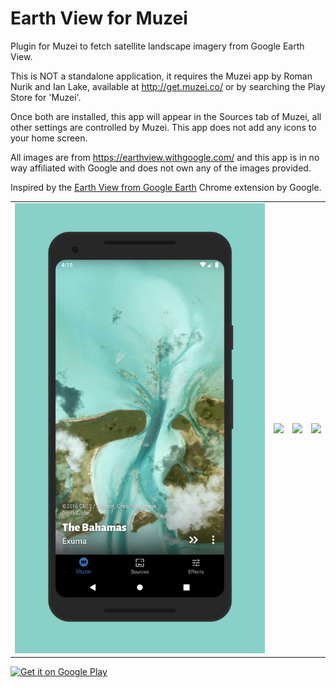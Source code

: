 # Earth View for Muzei

Plugin for Muzei to fetch satellite landscape imagery from Google Earth View.

This is NOT a standalone application, it requires the Muzei app by Roman Nurik and Ian Lake, available at http://get.muzei.co/ or by searching the Play Store for 'Muzei'.

Once both are installed, this app will appear in the Sources tab of Muzei, all other settings are controlled by Muzei. This app does not add any icons to your home screen.

All images are from https://earthview.withgoogle.com/ and this app is in no way affiliated with Google and does not own any of the images provided.

Inspired by the [Earth View from Google Earth](https://chrome.google.com/webstore/detail/earth-view-from-google-ea/bhloflhklmhfpedakmangadcdofhnnoh) Chrome extension by Google.

<table>
  <tr>
    <td><img src='https://github.com/RafhaanShah/Earth-View-For-Muzei/blob/master/assets/screenshot1.png'></td>
    <td><img src='https://github.com/RafhaanShah/Earth-View-For-Muzei/blob/master/assets/screenshot2.png'></td>
    <td><img src='https://github.com/RafhaanShah/Earth-View-For-Muzei/blob/master/assets/screenshot4.png'></td>
    <td><img src='https://github.com/RafhaanShah/Earth-View-For-Muzei/blob/master/assets/screenshot5.png'></td>
  </tr>
</table>

<a href='https://play.google.com/store/apps/details?id=com.rafapps.earthviewformuzei'><img width=200 alt='Get it on Google Play' src='https://play.google.com/intl/en_us/badges/images/generic/en_badge_web_generic.png'/></a>

